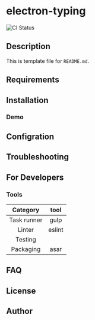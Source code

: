 # electron-typing

![CI Status]()

## Description
This is template file for `README.md`.

## Requirements

## Installation
### Demo

## Configration

## Troubleshooting

## For Developers

### Tools

|  Category   |  tool  |
|:-----------:|:------:|
| Task runner |  gulp  |
|   Linter    | eslint |
|   Testing   |        |
|  Packaging  |  asar  |

## FAQ

## License

## Author
